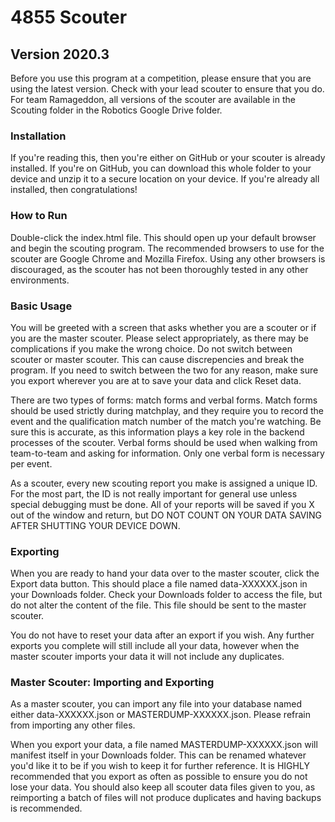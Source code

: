 4855 Scouter
============
## Version 2020.3

Before you use this program at a competition, please ensure that you are using the latest version. Check with your lead scouter to ensure that you do. For team Ramageddon, all versions of the scouter are available in the Scouting folder in the Robotics Google Drive folder.

### Installation

If you're reading this, then you're either on GitHub or your scouter is already installed. If you're on GitHub, you can download this whole folder to your device and unzip it to a secure location on your device. If you're already all installed, then congratulations!

### How to Run

Double-click the index.html file. This should open up your default browser and begin the scouting program. The recommended browsers to use for the scouter are Google Chrome and Mozilla Firefox. Using any other browsers is discouraged, as the scouter has not been thoroughly tested in any other environments.

### Basic Usage

You will be greeted with a screen that asks whether you are a scouter or if you are the master scouter. Please select appropriately, as there may be complications if you make the wrong choice. Do not switch between scouter or master scouter. This can cause discrepencies and break the program. If you need to switch between the two for any reason, make sure you export wherever you are at to save your data and click Reset data.

There are two types of forms: match forms and verbal forms. Match forms should be used strictly during matchplay, and they require you to record the event and the qualification match number of the match you're watching. Be sure this is accurate, as this information plays a key role in the backend processes of the scouter. Verbal forms should be used when walking from team-to-team and asking for information. Only one verbal form is necessary per event.

As a scouter, every new scouting report you make is assigned a unique ID. For the most part, the ID is not really important for general use unless special debugging must be done. All of your reports will be saved if you X out of the window and return, but DO NOT COUNT ON YOUR DATA SAVING AFTER SHUTTING YOUR DEVICE DOWN.

### Exporting

When you are ready to hand your data over to the master scouter, click the Export data button. This should place a file named data-XXXXXX.json in your Downloads folder. Check your Downloads folder to access the file, but do not alter the content of the file. This file should be sent to the master scouter.

You do not have to reset your data after an export if you wish. Any further exports you complete will still include all your data, however when the master scouter imports your data it will not include any duplicates.

### Master Scouter: Importing and Exporting

As a master scouter, you can import any file into your database named either data-XXXXXX.json or MASTERDUMP-XXXXXX.json. Please refrain from importing any other files.

When you export your data, a file named MASTERDUMP-XXXXXX.json will manifest itself in your Downloads folder. This can be renamed whatever you'd like it to be if you wish to keep it for further reference. It is HIGHLY recommended that you export as often as possible to ensure you do not lose your data. You should also keep all scouter data files given to you, as reimporting a batch of files will not produce duplicates and having backups is recommended.
